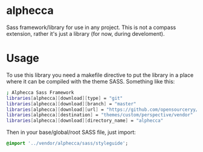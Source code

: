 alphecca
========

Sass framework/library for use in any project. This is not a compass extension,
rather it's just a library (for now, during develoment).

# Usage

To use this library you need a makefile directive to put the library in a place where it can be compiled with the theme SASS. Something like this:


```bash
; Alphecca Sass Framework
libraries[alphecca][download][type] = "git"
libraries[alphecca][download][branch] = "master"
libraries[alphecca][download][url] = "https://github.com/opensourceryy/alphecca.git"
libraries[alphecca][destination] = "themes/custom/perspective/vendor"
libraries[alphecca][download][directory_name] = "alphecca"
```

Then in your base/global/root SASS file, just import:

```sass
@import '../vendor/alphecca/sass/styleguide';
```
